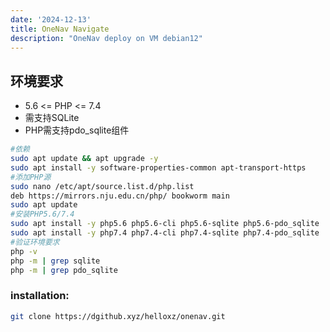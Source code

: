 ```yaml
---
date: '2024-12-13'
title: OneNav Navigate
description: "OneNav deploy on VM debian12"
---
```

## 环境要求
* 5.6 <= PHP <= 7.4
* 需支持SQLite
* PHP需支持pdo_sqlite组件

```bash
#依赖
sudo apt update && apt upgrade -y
sudo apt install -y software-properties-common apt-transport-https
#添加PHP源
sudo nano /etc/apt/source.list.d/php.list
deb https://mirrors.nju.edu.cn/php/ bookworm main
sudo apt update
#安装PHP5.6/7.4
sudo apt install -y php5.6 php5.6-cli php5.6-sqlite php5.6-pdo_sqlite
sudo apt install -y php7.4 php7.4-cli php7.4-sqlite php7.4-pdo_sqlite
#验证环境要求
php -v
php -m | grep sqlite
php -m | grep pdo_sqlite
```



### installation:
```bash
git clone https://dgithub.xyz/helloxz/onenav.git
```
